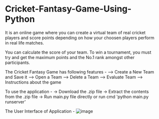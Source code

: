 # Cricket-Fantasy-Game-Using-Python

It is an online game where you can create a virtual team of real cricket players and score points depending on how your choosen players perform in real life matches. 

You can calculate the score of your team. To win a tournament, you must try and get the maximum points and the No.1 rank amongst other participants.


The Cricket Fantasy Game has following features - 
--> Create a New Team and Save it
--> Open a Team
--> Delete a Team
--> Evaluate Team
--> Instructions about the game


To use the application - 
-> Download the .zip file
-> Extract the contents from the .zip file
-> Run main.py file directly or run cmd 'python main.py runserver'


The User Interface of Application - 
![image](https://user-images.githubusercontent.com/62741870/205436863-a9b4c2d3-6b65-4a8b-9fe8-3dcef391f667.png)

